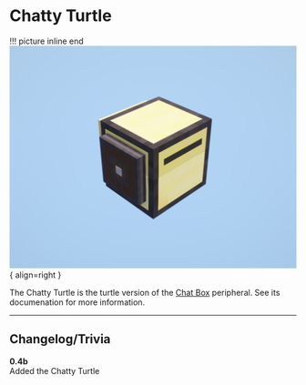 # Chatty Turtle

!!! picture inline end
    ![!Image of the Chatty Turtle](/../assets/images/previews/chatty_turtle.png){ align=right }

The Chatty Turtle is the turtle version of the [Chat Box](../peripherals/chat_box.md) peripheral. See its documenation for more information.

<p class="picture-spacing" style="--ps:7.6rem;"></p>

---

## Changelog/Trivia

**0.4b**  
Added the Chatty Turtle
